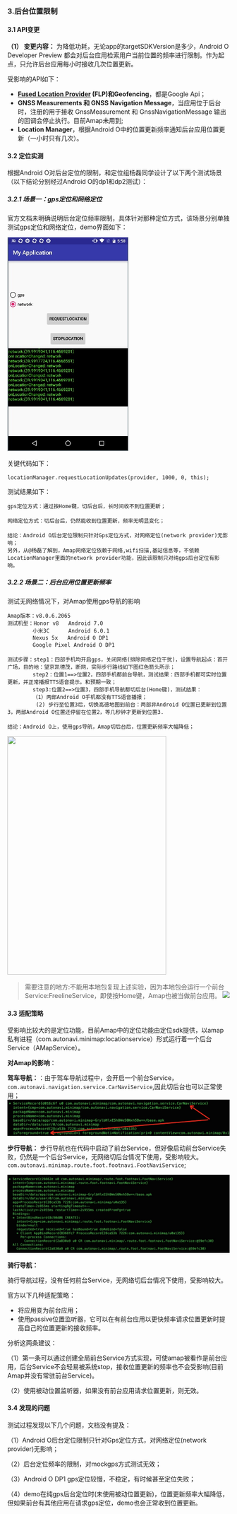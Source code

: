 ### 3.后台位置限制

#### 3.1 API变更

**（1） 变更内容：**
为降低功耗，无论app的targetSDKVersion是多少，Android O Developer Preview 都会对后台应用检索用户当前位置的频率进行限制。作为起点，只允许后台应用每小时接收几次位置更新。
 

受影响的API如下：

- **[Fused Location Provider](https://developers.google.com/android/reference/com/google/android/gms/location/FusedLocationProviderApi) (FLP)和Geofencing**，都是Google Api；
- **GNSS Measurements 和 GNSS Navigation Message**，当应用位于后台时，注册的用于接收 GnssMeasurement 和 GnssNavigationMessage 输出的回调会停止执行。目前Amap未用到;
- **Location Manager**，根据Android O中的位置更新频率通知后台应用位置更新（一小时只有几次）。


#### 3.2 定位实测

根据Android O对后台定位的限制，和定位组杨磊同学设计了以下两个测试场景（以下结论分别经过Android O的dp1和dp2测试）：

##### 3.2.1 场景一：gps定位和网络定位

官方文档未明确说明后台定位频率限制，具体针对那种定位方式，该场景分别单独测试gps定位和网络定位，demo界面如下：

![](media/14954471517707.jpg)

关键代码如下：

```
locationManager.requestLocationUpdates(provider, 1000, 0, this);
```

测试结果如下：

```
gps定位方式：通过按Home键，切后台后，长时间收不到位置更新；

网络定位方式：切后台后，仍然能收到位置更新，频率无明显变化；

结论：Android O后台定位限制只针对Gps定位方式，对网络定位(network provider)无影响；
另外，从@杨磊了解到，Amap网络定位依赖于网络,wifi扫描,基站信息等，不依赖LocationManager里面的network provider功能，因此该限制只对纯gps后台定位有影响。
```



##### 3.2.2 场景二：后台应用位置更新频率

测试无网络情况下，对Amap使用gps导航的影响

```
Amap版本：v8.0.6.2065
测试机型：Honor v8   Android 7.0
        小米3C      Android 6.0.1
        Nexus 5x   Android O DP1
        Google Pixel Android O DP1
        
测试步骤：step1：四部手机均开启gps，关闭网络(排除网络定位干扰)，设置导航起点：首开广场，目的地：望京凯德茂，断网，实际步行路线如下图红色箭头所示；
        step2：位置1==>位置2，四部手机都前台导航，测试结果：四部手机都可实时位置更新，并正常播报TTS语音提示。和预期一致；
        step3:位置2==>位置3，四部手机导航都切后台(Home键)，测试结果：
        （1）两部Android O手机都没有TTS语音播报；
         (2) 步行至位置3后，切换高德地图到前台：两部非Android O位置已更新到位置3，两部Android O位置还停留在位置2，等几秒钟才更新到位置3.
         
结论：Android O上，使用gps导航，Amap切后台后，位置更新频率大幅降低；

```
<img src="media/14944923963649.jpg" width = 360 height = 540
 />

>需要注意的地方:不能用本地包复现上述实验，因为本地包会运行一个前台Service:FreelineService，即使按Home键，Amap也被当做前台应用。
![](media/14945072174611.jpg)




#### 3.3 适配策略

受影响比较大的是定位功能，目前Amap中的定位功能由定位sdk提供，以amap私有进程（com.autonavi.minimap:locationservice）形式运行着一个后台Service（AMapService）。

**对Amap的影响**：

**驾车导航：**：由于驾车导航过程中，会开启一个前台Service，`com.autonavi.navigation.service.CarNaviService`,因此切后台也可以正常使用；
![](media/14951886915767.jpg)


**步行导航：**
步行导航也在代码中启动了前台Service，但好像启动前台Service失败，仍然是一个后台Service，无网络切后台情况下使用，受影响较大。`com.autonavi.minimap.route.foot.footnavi.FootNaviService`;

![](media/14951890498887.jpg)


**骑行导航：**

骑行导航过程，没有任何前台Service，无网络切后台情况下使用，受影响较大。

官方以下几种适配策略：

- 将应用变为前台应用；
- 使用passive位置监听器，它可以在有前台应用以更快频率请求位置更新时提高自己的位置更新的接收频率。

分析这两条建议：

（1）第一条可以通过创建全局前台Service方式实现，可使amap被看作是前台应用，后台Service不会轻易被系统stop，接收位置更新的频率也不会受影响(目前Amap并没有常驻前台Service)。

（2）使用被动位置监听器，如果没有前台应用请求位置更新，则无效。

#### 3.4 发现的问题

测试过程发现以下几个问题，文档没有提及：

（1）Android O后台定位限制只针对Gps定位方式，对网络定位(network provider)无影响；

（2）后台定位频率的限制，对mockgps方式测试无效；

（3）Android O DP1 gps定位较慢，不稳定，有时候甚至定位失败；

（4）demo在纯gps后台定位时(未使用被动位置更新)，位置更新频率大幅降低，但如果前台有其他应用在请求gps定位，demo也会正常收到位置更新。

